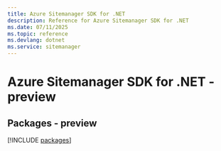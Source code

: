 ```yaml
---
title: Azure Sitemanager SDK for .NET
description: Reference for Azure Sitemanager SDK for .NET
ms.date: 07/11/2025
ms.topic: reference
ms.devlang: dotnet
ms.service: sitemanager
---
```

# Azure Sitemanager SDK for .NET - preview
## Packages - preview
[!INCLUDE [packages](sitemanager-index.md)]